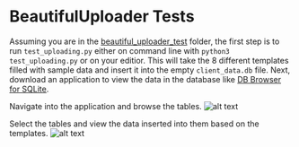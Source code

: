 # BeautifulUploader Tests

Assuming you are in the [beautiful_uploader_test](.) folder, the first step is to run `test_uploading.py` either on command line with `python3 test_uploading.py` or on your editior. This will take the 8 different templates filled with sample data and insert it into the empty `client_data.db` file. Next, download an application to view the data in the database like [DB Browser for SQLite](https://sqlitebrowser.org/).

Navigate into the application and browse the tables.
![alt text](https://github.com/CSCC01/Team10/blob/dev-branch/src/tests/beautiful_uploader_test/pics/browse.png)

Select the tables and view the data inserted into them based on the templates.
![alt text](https://github.com/CSCC01/Team10/blob/dev-branch/src/tests/beautiful_uploader_test/pics/table.png)
